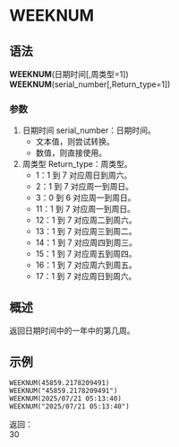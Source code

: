 # WEEKNUM

## 语法

**WEEKNUM**(日期时间[,周类型=1])  
**WEEKNUM**(serial_number[,Return_type=1])

### 参数

1. 日期时间 serial_number：日期时间。
    - 文本值，则尝试转换。
    - 数值，则直接使用。
2. 周类型 Return_type：周类型。
    - 1：1 到 7 对应周日到周六。
    - 2：1 到 7 对应周一到周日。
    - 3：0 到 6 对应周一到周日。
    - 11：1 到 7 对应周一到周日。
    - 12：1 到 7 对应周二到周六。
    - 13：1 到 7 对应周三到周二。
    - 14：1 到 7 对应周四到周三。
    - 15：1 到 7 对应周五到周四。
    - 16：1 到 7 对应周六到周五。
    - 17：1 到 7 对应周日到周六。

## 概述

返回日期时间中的一年中的第几周。

## 示例

```excel
WEEKNUM(45859.2178209491)
WEEKNUM("45859.2178209491")
WEEKNUM(2025/07/21 05:13:40)
WEEKNUM("2025/07/21 05:13:40")
```

返回：  
30
